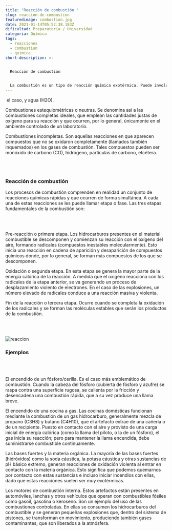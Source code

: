 ```yaml
---
title: "Reacción de combustión "
slug: reaccion-de-combustion
featuredimage: combustion.jpg
date: 2021-01-14T05:52:38.183Z
dificultad: Preparatoria / Universidad
categoria: Química
tags:
  - reacciones
  - combustion
  - quimica
short-description: >-
  

  Reacción de combustión 


  La combustión es un tipo de reacción química exotérmica. Puede involucrar materia en estado gaseoso o en estado heterogéneo (líquido-gaseoso o sólido-gaseoso).
---
```



 el caso, y agua (H2O).

Combustiones estequiométricas o neutras. Se denomina así a las combustiones completas ideales, que emplean las cantidades justas de oxígeno para su reacción y que ocurren, por lo general, únicamente en el ambiente controlado de un laboratorio.

Combustiones incompletas. Son aquellas reacciones en que aparecen compuestos que no se oxidaron completamente (llamados también inquemados) en los gases de combustión. Tales compuestos pueden ser monóxido de carbono (CO), hidrógeno, partículas de carbono, etcétera.

<br/><br/>

### Reacción de combustión

Los procesos de combustión comprenden en realidad un conjunto de reacciones químicas rápidas y que ocurren de forma simultánea. A cada una de estas reacciones se les puede llamar etapa o fase. Las tres etapas fundamentales de la combustión son:

<br/><br/>

Pre-reacción o primera etapa. Los hidrocarburos presentes en el material combustible se descomponen y comienzan su reacción con el oxígeno del aire, formando radicales (compuestos inestables molecularmente). Esto inicia una reacción en cadena de aparición y desaparición de compuestos químicos donde, por lo general, se forman más compuestos de los que se descomponen.

Oxidación o segunda etapa. En esta etapa se genera la mayor parte de la energía calórica de la reacción. A medida que el oxígeno reacciona con los radicales de la etapa anterior, se va generando un proceso de desplazamiento violento de electrones. En el caso de las explosiones, un número elevado de radicales conduce a una reacción masiva y violenta.

Fin de la reacción o tercera etapa. Ocurre cuando se completa la oxidación de los radicales y se forman las moléculas estables que serán los productos de la combustión.

<br/><br/>

![reaccion](/assets/reeee.jpg "reaccion")

### Ejemplos 

<br/><br/>

El encendido de un fósforo/cerilla. Es el caso más emblemático de combustión. Cuando la cabeza del fósforo (cubierta de fósforo y azufre) se raspa contra una superficie rugosa, se calienta por la fricción y desencadena una combustión rápida, que a su vez produce una llama breve.

El encendido de una cocina a gas. Las cocinas domésticas funcionan mediante la combustión de un gas hidrocarburo, generalmente mezcla de propano (C3H8) y butano (C4H10), que el artefacto extrae de una cañería o de un recipiente. Puesto en contacto con el aire y provisto de una carga inicial de energía calórica (como la llama del piloto, o la de un fósforo), el gas inicia su reacción; pero para mantener la llama encendida, debe suministrarse combustible continuamente.

Las bases fuertes y la materia orgánica. La mayoría de las bases fuertes (hidróxidos) como la soda cáustica, la potasa cáustica y otras sustancias de pH básico extremo, generan reacciones de oxidación violenta al entrar en contacto con la materia orgánica. Esto significa que podemos quemarnos por contacto con estas sustancias e incluso iniciar incendios con ellas, dado que estas reacciones suelen ser muy exotérmicas.

Los motores de combustión interna. Estos artefactos están presentes en automóviles, lanchas y otros vehículos que operan con combustibles fósiles como gasoil, gasolina o keroseno. Son un ejemplo del uso de las combustiones controladas. En ellas se consumen los hidrocarburos del combustible y se generan pequeñas explosiones que, dentro del sistema de pistones, se transforman en movimiento, produciendo también gases contaminantes, que son liberados a la atmósfera.